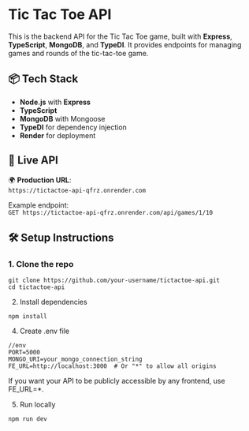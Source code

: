 # Tic Tac Toe API

This is the backend API for the Tic Tac Toe game, built with **Express**, **TypeScript**, **MongoDB**, and **TypeDI**. It provides endpoints for managing games and rounds of the tic-tac-toe game.

## 📦 Tech Stack

- **Node.js** with **Express**
- **TypeScript**
- **MongoDB** with Mongoose
- **TypeDI** for dependency injection
- **Render** for deployment

## 🚀 Live API

🌍 **Production URL**:  
`https://tictactoe-api-qfrz.onrender.com`

Example endpoint:  
`GET https://tictactoe-api-qfrz.onrender.com/api/games/1/10`

## 🛠️ Setup Instructions

### 1. Clone the repo

```
git clone https://github.com/your-username/tictactoe-api.git
cd tictactoe-api
```
2. Install dependencies
```
npm install
```
4. Create .env file
```
//env
PORT=5000
MONGO_URI=your_mongo_connection_string
FE_URL=http://localhost:3000  # Or "*" to allow all origins
```
If you want your API to be publicly accessible by any frontend, use FE_URL=*.

5. Run locally
```
npm run dev
```
